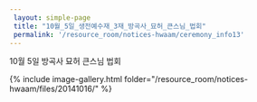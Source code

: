 ```yaml
--- 
 layout: simple-page 
 title: "10월_5일_생전예수재_3재_방곡사_묘허_큰스님_법회"
 permalink: '/resource_room/notices-hwaam/ceremony_info13'
--- 
```


10월 5일 방곡사 묘허 큰스님 법회

{% include image-gallery.html folder="/resource_room/notices-hwaam/files/20141016/" %}
